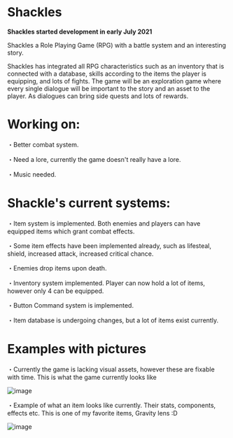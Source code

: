 # Shackles

**Shackles started development in early July 2021**

Shackles a Role Playing Game (RPG) with a battle system and an interesting story.

Shackles has integrated all RPG characteristics such as an inventory that is connected with a database, skills according to the items the player is equipping, and lots of fights.
The game will be an exploration game where every single dialogue will be important to the story and an asset to the player. As dialogues can bring side quests and lots of rewards.

 # **Working on:**
 
   ・Better combat system.
  
   ・Need a lore, currently the game doesn't really have a lore.
  
   ・Music needed.

 # **Shackle's current systems:**
 
   ・Item system is implemented. Both enemies and players can have equipped items which grant combat effects. 
  
   ・Some item effects have been implemented already, such as lifesteal, shield, increased attack, increased critical chance.
  
   ・Enemies drop items upon death.
  
   ・Inventory system implemented. Player can now hold a lot of items, however only 4 can be equipped.
  
   ・Button Command system is implemented.
   
   ・Item database is undergoing changes, but a lot of items exist currently.
   
 # **Examples with pictures**
 
 ・Currently the game is lacking visual assets, however these are fixable with time. This is what the game currently looks like
 
![image](https://user-images.githubusercontent.com/47726384/144433375-c89ff9d9-2504-46f4-838a-48a791f0709d.png)

・Example of what an item looks like currently. Their stats, components, effects etc. This is one of my favorite items, Gravity lens :D

![image](https://user-images.githubusercontent.com/47726384/144434180-fe185110-d213-463e-83f8-66c62d924b8b.png)




